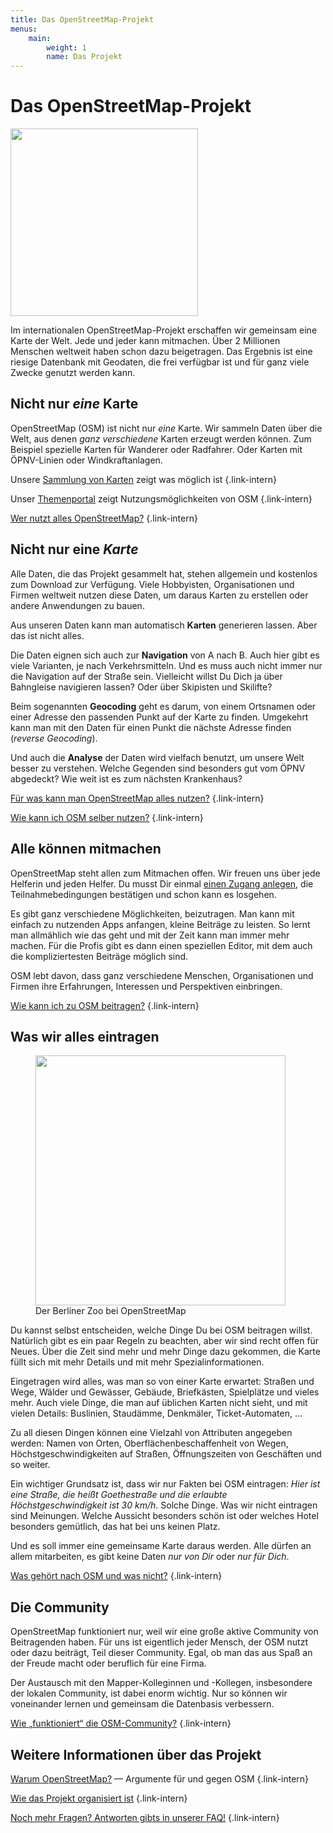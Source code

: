```yaml
---
title: Das OpenStreetMap-Projekt
menus:
    main:
        weight: 1
        name: Das Projekt
---
```


# Das OpenStreetMap-Projekt

<a class="float-right" href="/karte/" alt="Karte anzeigen" title="Karte anzeigen"><img class="with-border" src="karte-de.jpg" width="300"/></a>

Im internationalen OpenStreetMap-Projekt erschaffen wir gemeinsam eine Karte
der Welt. Jede und jeder kann mitmachen. Über 2 Millionen Menschen weltweit
haben schon dazu beigetragen. Das Ergebnis ist eine riesige Datenbank mit
Geodaten, die frei verfügbar ist und für ganz viele Zwecke genutzt werden kann.

## Nicht nur *eine* Karte

OpenStreetMap (OSM) ist nicht nur *eine* Karte. Wir sammeln Daten über die Welt,
aus denen *ganz verschiedene* Karten erzeugt werden können. Zum Beispiel
spezielle Karten für Wanderer oder Radfahrer. Oder Karten mit ÖPNV-Linien oder
Windkraftanlagen.

Unsere [Sammlung von Karten](/projekt/karten/) zeigt was möglich ist
{.link-intern}

Unser [Themenportal](/themen/) zeigt Nutzungsmöglichkeiten von OSM
{.link-intern}

[Wer nutzt alles OpenStreetMap?](/projekt/wer-nutzt-osm/)
{.link-intern}

## Nicht nur eine *Karte*

Alle Daten, die das Projekt gesammelt hat, stehen allgemein und kostenlos zum
Download zur Verfügung. Viele Hobbyisten, Organisationen und Firmen weltweit
nutzen diese Daten, um daraus Karten zu erstellen oder andere Anwendungen zu
bauen.

Aus unseren Daten kann man automatisch **Karten** generieren lassen. Aber das
ist nicht alles.

Die Daten eignen sich auch zur **Navigation** von A nach B. Auch hier gibt es
viele Varianten, je nach Verkehrsmitteln. Und es muss auch nicht immer nur die
Navigation auf der Straße sein. Vielleicht willst Du Dich ja über Bahngleise
navigieren lassen? Oder über Skipisten und Skilifte?

Beim sogenannten **Geocoding** geht es darum, von einem Ortsnamen oder einer
Adresse den passenden Punkt auf der Karte zu finden. Umgekehrt kann man mit den
Daten für einen Punkt die nächste Adresse finden (*reverse Geocoding*).

Und auch die **Analyse** der Daten wird vielfach benutzt, um unsere Welt
besser zu verstehen. Welche Gegenden sind besonders gut vom ÖPNV abgedeckt?
Wie weit ist es zum nächsten Krankenhaus?

[Für was kann man OpenStreetMap alles nutzen?](/projekt/osm-für-was/)
{.link-intern}

[Wie kann ich OSM selber nutzen?](/nutzen/)
{.link-intern}

## Alle können mitmachen

OpenStreetMap steht allen zum Mitmachen offen. Wir freuen uns über jede
Helferin und jeden Helfer. Du musst Dir einmal [einen Zugang
anlegen](/beitragen/osm-zugang/), die Teilnahmebedingungen bestätigen und schon
kann es losgehen.

Es gibt ganz verschiedene Möglichkeiten, beizutragen. Man kann mit einfach zu
nutzenden Apps anfangen, kleine Beiträge zu leisten. So lernt man allmählich
wie das geht und mit der Zeit kann man immer mehr machen. Für die Profis
gibt es dann einen speziellen Editor, mit dem auch die kompliziertesten
Beiträge möglich sind.

OSM lebt davon, dass ganz verschiedene Menschen, Organisationen und Firmen ihre
Erfahrungen, Interessen und Perspektiven einbringen.

[Wie kann ich zu OSM beitragen?](/beitragen/)
{.link-intern}

## Was wir alles eintragen

<figure class="float-right">
<a href="https://www.openstreetmap.org/#map=17/52.507755/13.337359"><img src="berlin-zoo.jpg" width="400"/></a>
<figcaption>Der Berliner Zoo bei OpenStreetMap</figcaption>
</figure>

Du kannst selbst entscheiden, welche Dinge Du bei OSM beitragen willst.
Natürlich gibt es ein paar Regeln zu beachten, aber wir sind recht offen für
Neues. Über die Zeit sind mehr und mehr Dinge dazu gekommen, die Karte füllt
sich mit mehr Details und mit mehr Spezialinformationen.

Eingetragen wird alles, was man so von einer Karte erwartet: Straßen und Wege,
Wälder und Gewässer, Gebäude, Briefkästen, Spielplätze und vieles mehr. Auch
viele Dinge, die man auf üblichen Karten nicht sieht, und mit vielen Details:
Buslinien, Staudämme, Denkmäler, Ticket-Automaten, ...

Zu all diesen Dingen können eine Vielzahl von Attributen angegeben werden:
Namen von Orten, Oberflächenbeschaffenheit von Wegen, Höchstgeschwindigkeiten
auf Straßen, Öffnungszeiten von Geschäften und so weiter.

Ein wichtiger Grundsatz ist, dass wir nur Fakten bei OSM eintragen: _Hier ist
eine Straße, die heißt Goethestraße und die erlaubte Höchstgeschwindigkeit ist
30 km/h_. Solche Dinge. Was wir nicht eintragen sind Meinungen. Welche Aussicht
besonders schön ist oder welches Hotel besonders gemütlich, das hat bei uns
keinen Platz.

Und es soll immer eine gemeinsame Karte daraus werden. Alle dürfen an allem
mitarbeiten, es gibt keine Daten _nur von Dir_ oder _nur für Dich_.

[Was gehört nach OSM und was nicht?](/projekt/was-gehört-nach-osm/)
{.link-intern}

## Die Community

OpenStreetMap funktioniert nur, weil wir eine große aktive Community von
Beitragenden haben. Für uns ist eigentlich jeder Mensch, der OSM nutzt
oder dazu beiträgt, Teil dieser Community. Egal, ob man das aus Spaß an der
Freude macht oder beruflich für eine Firma.

Der Austausch mit den Mapper-Kolleginnen und -Kollegen, insbesondere der 
lokalen Community, ist dabei enorm wichtig. Nur so können wir voneinander
lernen und gemeinsam die Datenbasis verbessern.

[Wie „funktioniert“ die OSM-Community?](/community/)
{.link-intern}

## Weitere Informationen über das Projekt

[Warum OpenStreetMap?](/projekt/warum-openstreetmap/) &mdash; Argumente für und
gegen OSM
{.link-intern}

[Wie das Projekt organisiert ist](/projekt/organisation/)
{.link-intern}

[Noch mehr Fragen? Antworten gibts in unserer FAQ!](/faq/)
{.link-intern}

